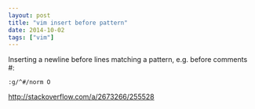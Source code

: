 ```yaml
---
layout: post
title: "vim insert before pattern"
date: 2014-10-02 
tags: ["vim"]
---
```


Inserting a newline before lines matching a pattern, e.g. before comments #:

```vim
:g/^#/norm O
```

<http://stackoverflow.com/a/2673266/255528>
